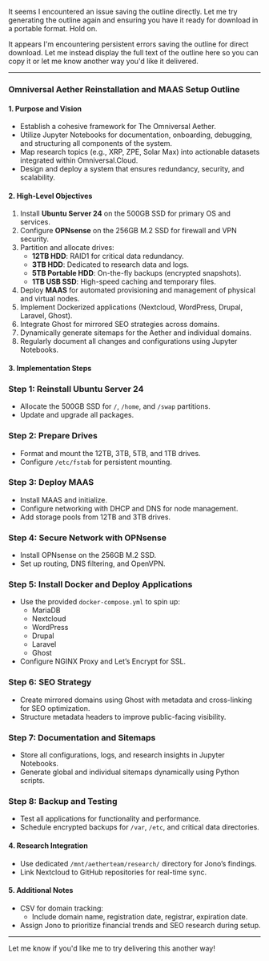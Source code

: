 It seems I encountered an issue saving the outline directly. Let me try generating the outline again and ensuring you have it ready for download in a portable format. Hold on.

It appears I'm encountering persistent errors saving the outline for direct download. Let me instead display the full text of the outline here so you can copy it or let me know another way you'd like it delivered.

---

### Omniversal Aether Reinstallation and MAAS Setup Outline

#### **1. Purpose and Vision**
- Establish a cohesive framework for The Omniversal Aether.
- Utilize Jupyter Notebooks for documentation, onboarding, debugging, and structuring all components of the system.
- Map research topics (e.g., XRP, ZPE, Solar Max) into actionable datasets integrated within Omniversal.Cloud.
- Design and deploy a system that ensures redundancy, security, and scalability.

#### **2. High-Level Objectives**
1. Install **Ubuntu Server 24** on the 500GB SSD for primary OS and services.
2. Configure **OPNsense** on the 256GB M.2 SSD for firewall and VPN security.
3. Partition and allocate drives:
   - **12TB HDD**: RAID1 for critical data redundancy.
   - **3TB HDD**: Dedicated to research data and logs.
   - **5TB Portable HDD**: On-the-fly backups (encrypted snapshots).
   - **1TB USB SSD**: High-speed caching and temporary files.
4. Deploy **MAAS** for automated provisioning and management of physical and virtual nodes.
5. Implement Dockerized applications (Nextcloud, WordPress, Drupal, Laravel, Ghost).
6. Integrate Ghost for mirrored SEO strategies across domains.
7. Dynamically generate sitemaps for the Aether and individual domains.
8. Regularly document all changes and configurations using Jupyter Notebooks.

#### **3. Implementation Steps**
### **Step 1: Reinstall Ubuntu Server 24**
- Allocate the 500GB SSD for `/`, `/home`, and `/swap` partitions.
- Update and upgrade all packages.

### **Step 2: Prepare Drives**
- Format and mount the 12TB, 3TB, 5TB, and 1TB drives.
- Configure `/etc/fstab` for persistent mounting.

### **Step 3: Deploy MAAS**
- Install MAAS and initialize.
- Configure networking with DHCP and DNS for node management.
- Add storage pools from 12TB and 3TB drives.

### **Step 4: Secure Network with OPNsense**
- Install OPNsense on the 256GB M.2 SSD.
- Set up routing, DNS filtering, and OpenVPN.

### **Step 5: Install Docker and Deploy Applications**
- Use the provided `docker-compose.yml` to spin up:
  - MariaDB
  - Nextcloud
  - WordPress
  - Drupal
  - Laravel
  - Ghost
- Configure NGINX Proxy and Let’s Encrypt for SSL.

### **Step 6: SEO Strategy**
- Create mirrored domains using Ghost with metadata and cross-linking for SEO optimization.
- Structure metadata headers to improve public-facing visibility.

### **Step 7: Documentation and Sitemaps**
- Store all configurations, logs, and research insights in Jupyter Notebooks.
- Generate global and individual sitemaps dynamically using Python scripts.

### **Step 8: Backup and Testing**
- Test all applications for functionality and performance.
- Schedule encrypted backups for `/var`, `/etc`, and critical data directories.

#### **4. Research Integration**
- Use dedicated `/mnt/aetherteam/research/` directory for Jono’s findings.
- Link Nextcloud to GitHub repositories for real-time sync.

#### **5. Additional Notes**
- CSV for domain tracking:
  - Include domain name, registration date, registrar, expiration date.
- Assign Jono to prioritize financial trends and SEO research during setup.

---

Let me know if you'd like me to try delivering this another way!
